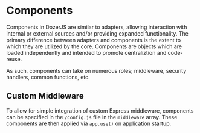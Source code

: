 # Components

Components in DozerJS are similar to adapters, allowing interaction with internal
or external sources and/or providing expanded functionality. The primary difference
between adapters and components is the extent to which they are utilized by the
core. Components are objects which are loaded independently and intended to
promote centraliztion and code-reuse.

As such, components can take on numerous roles; middleware, security handlers,
common functions, etc.

## Custom Middleware

To allow for simple integration of custom Express middleware, components can be
specified in the `/config.js` file in the `middleware` array. These components are
then applied via `app.use()` on application startup.